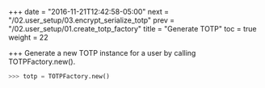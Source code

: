 +++
date = "2016-11-21T12:42:58-05:00"
next = "/02.user_setup/03.encrypt_serialize_totp"
prev = "/02.user_setup/01.create_totp_factory"
title = "Generate TOTP"
toc = true
weight = 22

+++
Generate a new TOTP instance for a user by calling TOTPFactory.new().

```python
>>> totp = TOTPFactory.new()
```
